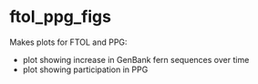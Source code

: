 # ftol_ppg_figs

Makes plots for FTOL and PPG:
- plot showing increase in GenBank fern sequences over time
- plot showing participation in PPG